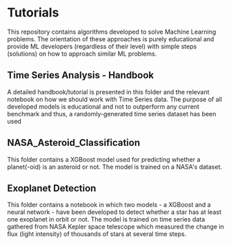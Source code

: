 # Tutorials

This repository contains algorithms developed to solve Machine Learning problems. The orientation of these approaches is purely educational and provide ML developers (regardless of their level) with simple steps (solutions) on how to approach similar ML problems.

## Time Series Analysis - Handbook 
A detailed handbook/tutorial is presented in this folder and the relevant notebook on how we should work with Time Series data. The purpose of all developed models is educational and not to outperform any current benchmark and thus, a randomly-generated time series dataset has been used

## NASA_Asteroid_Classification
This folder contains a XGBoost model used for predicting whether a planet(-oid) is an asteroid or not. The model is trained on a NASA's dataset.

## Exoplanet Detection
This folder contains a notebook in which two models - a XGBoost and a neural network - have been developed to detect whether a star has at least one exoplanet in orbit or not. The model is trained on time series data gathered from NASA Kepler space telescope which measured the change in flux (light intensity) of thousands of stars at several time steps.
